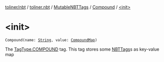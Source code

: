 [toliner/nbt](../../../index.md) / [toliner.nbt](../../index.md) / [MutableNBTTags](../index.md) / [Compound](index.md) / [&lt;init&gt;](./-init-.md)

# &lt;init&gt;

`Compound(name: `[`String`](https://kotlinlang.org/api/latest/jvm/stdlib/kotlin/-string/index.html)`, value: `[`CompoundMap`](../../-compound-map/index.md)`)`

The [TagType.COMPOUND](../../-tag-type/-c-o-m-p-o-u-n-d.md) tag.
This tag stores some [NBTTags](../../-n-b-t-tags/index.md)s as key-value map

